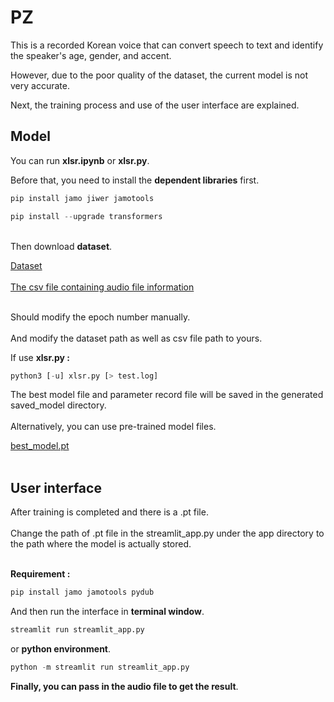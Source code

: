 # PZ
This is a recorded Korean voice that can convert speech to text and identify the speaker's age, gender, and accent.

However, due to the poor quality of the dataset, the current model is not very accurate.

Next, the training process and use of the user interface are explained.


## Model

You can run **xlsr.ipynb** or **xlsr.py**.

Before that, you need to install the **dependent libraries** first.

```python
pip install jamo jiwer jamotools
```

```python
pip install --upgrade transformers
```

</br>Then download **dataset**.

[Dataset](https://drive.google.com/drive/folders/1VdgGLuVcL4A62MgwGV063MR4IbPzR1Pm?usp=sharing)</br></br>
[The csv file containing audio file information](https://drive.google.com/file/d/1bfFR-8cpNiQmxc1v145nyZiSVUxmgrzX/view?usp=sharing)</br></br>

Should modify the epoch number manually.</br></br>
And modify the dataset path as well as csv file path to yours.</br>

If use **xlsr.py :**

```python
python3 [-u] xlsr.py [> test.log]
```

The best model file and parameter record file will be saved in the generated saved_model directory.</br></br>
Alternatively, you can use pre-trained model files.</br>

[best_model.pt](https://drive.google.com/file/d/1Ek-0yi96c9E3ZYl_96vWd4K-Zjgmus9V/view?usp=sharing)</br></br>

## User interface

After training is completed and there is a .pt file.</br></br>
Change the path of .pt file in the streamlit_app.py under the app directory to the path where the model is actually stored.</br></br>

**Requirement :** 

```python
pip install jamo jamotools pydub
```

And then run the interface in **terminal window**.

```bash
streamlit run streamlit_app.py
```

or **python environment**.

```python
python -m streamlit run streamlit_app.py
```

**Finally, you can pass in the audio file to get the result**.
